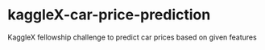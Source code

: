 # kaggleX-car-price-prediction
KaggleX fellowship challenge to predict car prices based on given features
